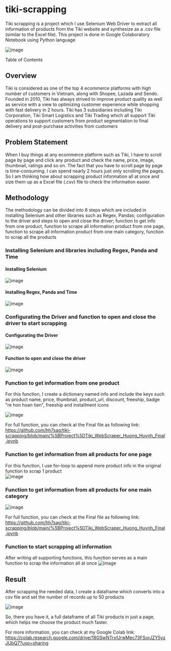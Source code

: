 # tiki-scrapping
Tiki scrapping is a project which I use Selenium Web Driver to extract all information of products from the Tiki website and synthesize as a .csv file (similar to the Excel file). This project is done in Google Colaboratory Notebook using Python language

![image](https://user-images.githubusercontent.com/97778235/158594933-1694234c-090a-4858-86c7-ab5778711a43.png)


Table of Contents
## **Overview**

Tiki is considered as one of the top 4 ecommerce platforms with high number of customers in Vietnam, along with Shopee, Lazada and Sendo. Founded in 2010, Tiki has always strived to improve product quality as well as service with a view to optimizing customer experience while shopping with fast delivery in 2 hours.
Tiki has 3 subsidiaries including Tiki Corporation, Tiki Smart Logistics and Tiki Trading which all support Tiki operations to support customers from product segmentation to final delivery and post-purchase activities from customers

## **Problem Statement**

When I buy things at any ecommerce platform such as Tiki, I have to scroll page by page and click any product and check the name, price, image, thumbnail, ratings and so on. The fact that you have to scroll page by page is time-consuming. I can spend nearly 2 hours just only scrolling the pages. So I am thinking how about scrapping product information all at once and size them up as a Excel file (.csv) file to check the information easier. 

## **Methodology**
The methodology can be divided into 6 steps which are included in installing Selenium and other libraries such as Regex, Pandas; configuration to the driver and steps to open and close the driver; function to get info from one product, function to scrape all information product from  one page, function to scrape all information product from one main category, function to scrap all the products

### Installing Selenium and libraries including Regex, Panda and Time

#### Installing Selenium
![image](https://user-images.githubusercontent.com/97778235/158594777-bdf59b41-da5e-42c1-a3a3-73a4f9596cb3.png)

#### Installing Regex, Panda and Time
![image](https://user-images.githubusercontent.com/97778235/158596294-bb456ee4-1389-4206-ad6b-c3a43d26158b.png)

### Configurating the Driver and function to open and close the driver to start scrapping

#### Configurating the Driver

![image](https://user-images.githubusercontent.com/97778235/158596759-89f857dd-a1a7-4ea9-b30f-4f01cd7c1397.png)

#### Function to open and close the driver

![image](https://user-images.githubusercontent.com/97778235/158596869-5df4d123-85af-46bd-a7d2-071b1818e455.png)

### Function to get information from one product

For this function, I create a dictionary named info and include the keys such as product name, price, thumbnail, product_url, discount, freeship, badge "re hon hoan tien", freeship and installment icons

![image](https://user-images.githubusercontent.com/97778235/158597419-1575b3e5-e249-4444-8b9d-7c484d801c92.png)

For full function, you can check at the Final file as following link: https://github.com/hh7sag/tiki-scrapping/blob/main/%5BProject%5DTiki_WebScraper_Huong_Huynh_Final.ipynb

### Function to get information from all products for one page

For this function, I use for-loop to append more product info in the original function to scrap 1 product  
![image](https://user-images.githubusercontent.com/97778235/158597895-0fb70400-b379-4923-9fa5-f27c9378027c.png)

### Function to get information from all products for one main category 
![image](https://user-images.githubusercontent.com/97778235/158598276-1ebba36b-ea37-408b-8e8a-deac22e020c0.png)

For full function, you can check at the Final file as following link: https://github.com/hh7sag/tiki-scrapping/blob/main/%5BProject%5DTiki_WebScraper_Huong_Huynh_Final.ipynb

### Function to start scrapping all information

After writing all supporting functions, this function serves as a main function to scrap the information all at once
![image](https://user-images.githubusercontent.com/97778235/158598680-680e09d9-6687-44d9-8c11-1aca261d937c.png)

## **Result**
After scrapping the needed data, I create a dataframe which converts into a csv file and set the number of records up to 50 products

![image](https://user-images.githubusercontent.com/97778235/158599060-4cb6d5d2-577f-46da-9662-2e45301564c5.png)

So, there you have it, a full dataframe of all Tiki products in just a page, which helps me choose the product much faster.

For more information, you can check at my Google Colab link: https://colab.research.google.com/drive/18GSwNTrxfJrwMec73FSorJZY5yzJUbQ7?usp=sharing

